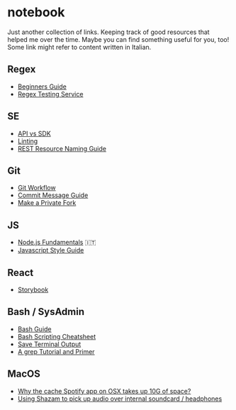 # notebook
Just another collection of links. Keeping track of good resources that helped me over the time. Maybe you can find something useful for you, too! Some link might refer to content written in Italian.

## Regex
* [Beginners Guide](https://medium.com/tech-tajawal/regular-expressions-the-last-guide-6800283ac034)
* [Regex Testing Service](https://regex101.com/)

## SE
* [API vs SDK](https://softwareengineering.stackexchange.com/a/101875)
* [Linting](https://stackoverflow.com/a/8503586/5306448)
* [REST Resource Naming Guide](https://restfulapi.net/resource-naming/)

## Git
* [Git Workflow](https://www.atlassian.com/git/tutorials/comparing-workflows)
* [Commit Message Guide](https://github.com/RomuloOliveira/commit-messages-guide)
* [Make a Private Fork](https://stackoverflow.com/a/30352360/5306448)

## JS
* [Node.js Fundamentals](https://github.com/matteocontrini/nodejs-fundamentals) 🇮🇹
* [Javascript Style Guide](https://github.com/airbnb/javascript)

## React
* [Storybook](https://spin.atomicobject.com/2018/01/24/react-storybook/)

## Bash / SysAdmin
* [Bash Guide](https://github.com/Idnan/bash-guide)
* [Bash Scripting Cheatsheet](https://devhints.io/bash)
* [Save Terminal Output](https://askubuntu.com/a/420983)
* [A grep Tutorial and Primer](https://danielmiessler.com/study/grep/)

## MacOS
* [Why the cache Spotify app on OSX takes up 10G of space?](https://community.spotify.com/t5/Desktop-Mac/Why-the-cache-Spotify-app-on-OSX-takes-up-10G-of-space/td-p/4544523)
* [Using Shazam to pick up audio over internal soundcard / headphones](https://apple.stackexchange.com/a/202781)
